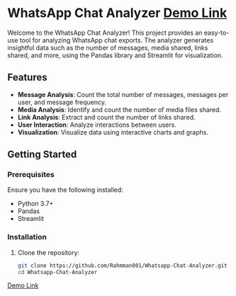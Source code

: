 # WhatsApp Chat Analyzer [Demo Link](https://whatsapp-chat-analyzer-jmraadfzxo7vih3qztyzv6.streamlit.app/)

Welcome to the WhatsApp Chat Analyzer! This project provides an easy-to-use tool for analyzing WhatsApp chat exports. The analyzer generates insightful data such as the number of messages, media shared, links shared, and more, using the Pandas library and Streamlit for visualization.

## Features

- **Message Analysis**: Count the total number of messages, messages per user, and message frequency.
- **Media Analysis**: Identify and count the number of media files shared.
- **Link Analysis**: Extract and count the number of links shared.
- **User Interaction**: Analyze interactions between users.
- **Visualization**: Visualize data using interactive charts and graphs.

## Getting Started

### Prerequisites

Ensure you have the following installed:

- Python 3.7+
- Pandas
- Streamlit

### Installation

1. Clone the repository:

   ```bash
   git clone https://github.com/Rahmman001/Whatsapp-Chat-Analyzer.git
   cd Whatsapp-Chat-Analyzer

[Demo Link](https://whatsapp-chat-analyzer-jmraadfzxo7vih3qztyzv6.streamlit.app/)
